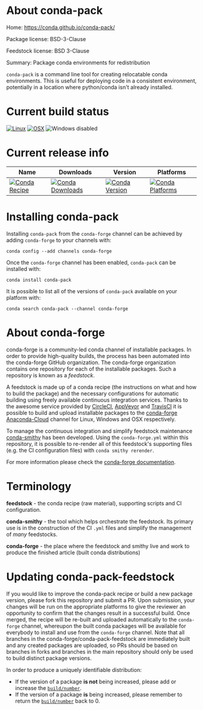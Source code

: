 About conda-pack
================

Home: https://conda.github.io/conda-pack/

Package license: BSD-3-Clause

Feedstock license: BSD 3-Clause

Summary: Package conda environments for redistribution

``conda-pack`` is a command line tool for creating relocatable conda
environments. This is useful for deploying code in a consistent environment,
potentially in a location where python/conda isn't already installed.


Current build status
====================

[![Linux](https://img.shields.io/circleci/project/github/conda-forge/conda-pack-feedstock/master.svg?label=Linux)](https://circleci.com/gh/conda-forge/conda-pack-feedstock)
[![OSX](https://img.shields.io/travis/conda-forge/conda-pack-feedstock/master.svg?label=macOS)](https://travis-ci.org/conda-forge/conda-pack-feedstock)
![Windows disabled](https://img.shields.io/badge/Windows-disabled-lightgrey.svg)

Current release info
====================

| Name | Downloads | Version | Platforms |
| --- | --- | --- | --- |
| [![Conda Recipe](https://img.shields.io/badge/recipe-conda--pack-green.svg)](https://anaconda.org/conda-forge/conda-pack) | [![Conda Downloads](https://img.shields.io/conda/dn/conda-forge/conda-pack.svg)](https://anaconda.org/conda-forge/conda-pack) | [![Conda Version](https://img.shields.io/conda/vn/conda-forge/conda-pack.svg)](https://anaconda.org/conda-forge/conda-pack) | [![Conda Platforms](https://img.shields.io/conda/pn/conda-forge/conda-pack.svg)](https://anaconda.org/conda-forge/conda-pack) |

Installing conda-pack
=====================

Installing `conda-pack` from the `conda-forge` channel can be achieved by adding `conda-forge` to your channels with:

```
conda config --add channels conda-forge
```

Once the `conda-forge` channel has been enabled, `conda-pack` can be installed with:

```
conda install conda-pack
```

It is possible to list all of the versions of `conda-pack` available on your platform with:

```
conda search conda-pack --channel conda-forge
```


About conda-forge
=================

conda-forge is a community-led conda channel of installable packages.
In order to provide high-quality builds, the process has been automated into the
conda-forge GitHub organization. The conda-forge organization contains one repository
for each of the installable packages. Such a repository is known as a *feedstock*.

A feedstock is made up of a conda recipe (the instructions on what and how to build
the package) and the necessary configurations for automatic building using freely
available continuous integration services. Thanks to the awesome service provided by
[CircleCI](https://circleci.com/), [AppVeyor](http://www.appveyor.com/)
and [TravisCI](https://travis-ci.org/) it is possible to build and upload installable
packages to the [conda-forge](https://anaconda.org/conda-forge)
[Anaconda-Cloud](http://docs.anaconda.org/) channel for Linux, Windows and OSX respectively.

To manage the continuous integration and simplify feedstock maintenance
[conda-smithy](http://github.com/conda-forge/conda-smithy) has been developed.
Using the ``conda-forge.yml`` within this repository, it is possible to re-render all of
this feedstock's supporting files (e.g. the CI configuration files) with ``conda smithy rerender``.

For more information please check the [conda-forge documentation](https://conda-forge.org/docs/).

Terminology
===========

**feedstock** - the conda recipe (raw material), supporting scripts and CI configuration.

**conda-smithy** - the tool which helps orchestrate the feedstock.
                   Its primary use is in the construction of the CI ``.yml`` files
                   and simplify the management of *many* feedstocks.

**conda-forge** - the place where the feedstock and smithy live and work to
                  produce the finished article (built conda distributions)


Updating conda-pack-feedstock
=============================

If you would like to improve the conda-pack recipe or build a new
package version, please fork this repository and submit a PR. Upon submission,
your changes will be run on the appropriate platforms to give the reviewer an
opportunity to confirm that the changes result in a successful build. Once
merged, the recipe will be re-built and uploaded automatically to the
`conda-forge` channel, whereupon the built conda packages will be available for
everybody to install and use from the `conda-forge` channel.
Note that all branches in the conda-forge/conda-pack-feedstock are
immediately built and any created packages are uploaded, so PRs should be based
on branches in forks and branches in the main repository should only be used to
build distinct package versions.

In order to produce a uniquely identifiable distribution:
 * If the version of a package **is not** being increased, please add or increase
   the [``build/number``](http://conda.pydata.org/docs/building/meta-yaml.html#build-number-and-string).
 * If the version of a package **is** being increased, please remember to return
   the [``build/number``](http://conda.pydata.org/docs/building/meta-yaml.html#build-number-and-string)
   back to 0.